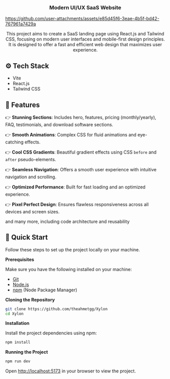 <h3 align="center">Modern UI/UX SaaS Website</h3>



https://github.com/user-attachments/assets/e85d45f6-3eae-4b5f-bd42-767961a7429a


<div align="center">
    This project aims to create a SaaS landing page using React.js and Tailwind CSS, focusing on modern user interfaces and mobile-first design principles. It is designed to offer a fast and efficient web design that maximizes user experience.</div></div>

## <a>⚙️ Tech Stack</a>

- Vite
- React.js
- Tailwind CSS

## <a>🔋 Features</a>

👉 **Stunning Sections**: Includes hero, features, pricing (monthly/yearly), FAQ, testimonials, and download software sections.

👉 **Smooth Animations**: Complex CSS for fluid animations and eye-catching effects.

👉 **Cool CSS Gradients**: Beautiful gradient effects using CSS `before` and `after` pseudo-elements.

👉 **Seamless Navigation**: Offers a smooth user experience with intuitive navigation and scrolling.

👉 **Optimized Performance**: Built for fast loading and an optimized experience.

👉 **Pixel Perfect Design**: Ensures flawless responsiveness across all devices and screen sizes.

and many more, including code architecture and reusability

## <a>🤸 Quick Start</a>

Follow these steps to set up the project locally on your machine.

**Prerequisites**

Make sure you have the following installed on your machine:

- [Git](https://git-scm.com/)
- [Node.js](https://nodejs.org/en)
- [npm](https://www.npmjs.com/) (Node Package Manager)

**Cloning the Repository**

```bash
git clone https://github.com/theahmetgg/Xylon
cd Xylon
```

**Installation**

Install the project dependencies using npm:

```bash
npm install
```

**Running the Project**

```bash
npm run dev
```

Open [http://localhost:5173](http://localhost:5173) in your browser to view the project.

